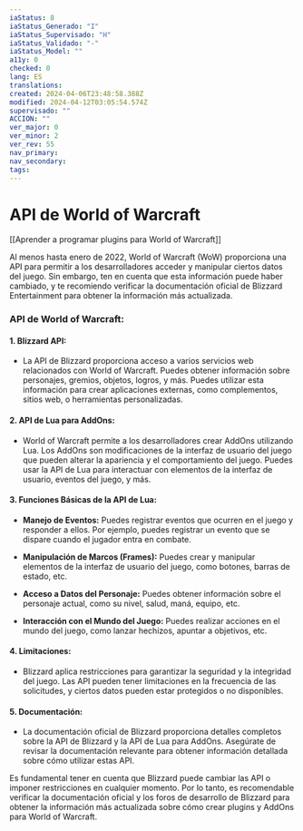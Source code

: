 ```yaml
---
iaStatus: 8
iaStatus_Generado: "I"
iaStatus_Supervisado: "H"
iaStatus_Validado: "-"
iaStatus_Model: ""
a11y: 0
checked: 0
lang: ES
translations: 
created: 2024-04-06T23:48:58.388Z
modified: 2024-04-12T03:05:54.574Z
supervisado: ""
ACCION: ""
ver_major: 0
ver_minor: 2
ver_rev: 55
nav_primary: 
nav_secondary: 
tags:
---
```

# API de World of Warcraft

[[Aprender a programar plugins para World of Warcraft]]

Al menos hasta enero de 2022, World of Warcraft (WoW) proporciona una API para permitir a los desarrolladores acceder y manipular ciertos datos del juego. Sin embargo, ten en cuenta que esta información puede haber cambiado, y te recomiendo verificar la documentación oficial de Blizzard Entertainment para obtener la información más actualizada.

### API de World of Warcraft:

#### 1. **Blizzard API:**
   - La API de Blizzard proporciona acceso a varios servicios web relacionados con World of Warcraft. Puedes obtener información sobre personajes, gremios, objetos, logros, y más. Puedes utilizar esta información para crear aplicaciones externas, como complementos, sitios web, o herramientas personalizadas.

#### 2. **API de Lua para AddOns:**
   - World of Warcraft permite a los desarrolladores crear AddOns utilizando Lua. Los AddOns son modificaciones de la interfaz de usuario del juego que pueden alterar la apariencia y el comportamiento del juego. Puedes usar la API de Lua para interactuar con elementos de la interfaz de usuario, eventos del juego, y más.

#### 3. **Funciones Básicas de la API de Lua:**
   - **Manejo de Eventos:** Puedes registrar eventos que ocurren en el juego y responder a ellos. Por ejemplo, puedes registrar un evento que se dispare cuando el jugador entra en combate.

   - **Manipulación de Marcos (Frames):** Puedes crear y manipular elementos de la interfaz de usuario del juego, como botones, barras de estado, etc.

   - **Acceso a Datos del Personaje:** Puedes obtener información sobre el personaje actual, como su nivel, salud, maná, equipo, etc.

   - **Interacción con el Mundo del Juego:** Puedes realizar acciones en el mundo del juego, como lanzar hechizos, apuntar a objetivos, etc.

#### 4. **Limitaciones:**
   - Blizzard aplica restricciones para garantizar la seguridad y la integridad del juego. Las API pueden tener limitaciones en la frecuencia de las solicitudes, y ciertos datos pueden estar protegidos o no disponibles.

#### 5. **Documentación:**
   - La documentación oficial de Blizzard proporciona detalles completos sobre la API de Blizzard y la API de Lua para AddOns. Asegúrate de revisar la documentación relevante para obtener información detallada sobre cómo utilizar estas API.

Es fundamental tener en cuenta que Blizzard puede cambiar las API o imponer restricciones en cualquier momento. Por lo tanto, es recomendable verificar la documentación oficial y los foros de desarrollo de Blizzard para obtener la información más actualizada sobre cómo crear plugins y AddOns para World of Warcraft.